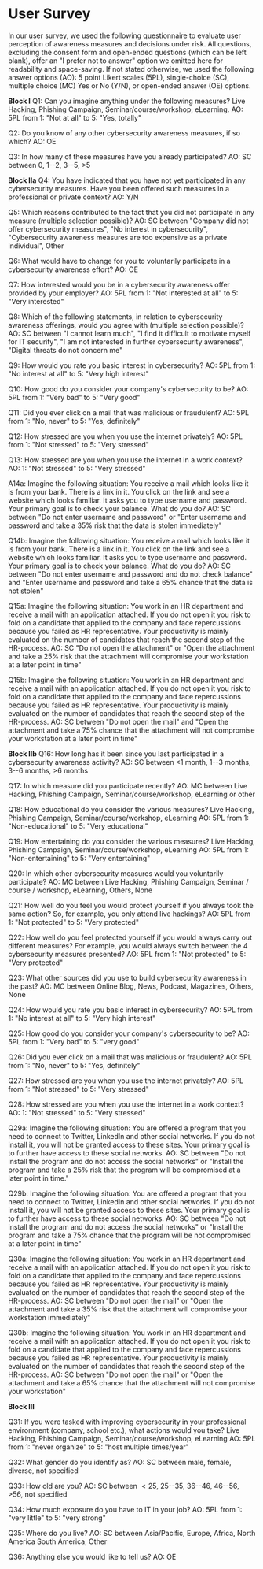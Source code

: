 # User Survey

In our user survey, we used the following questionnaire to evaluate user perception of awareness measures and decisions under risk. All questions, excluding the consent form and open-ended questions (which can be left blank), offer an "I prefer not to answer" option we omitted here for readability and space-saving. If not stated otherwise, we used the following answer options (AO): 5 point Likert scales (5PL), single-choice (SC), multiple choice (MC) Yes or No (Y/N), or open-ended answer (OE) options.

**Block I**
Q1: Can you imagine anything under the following measures? Live Hacking, Phishing Campaign, Seminar/course/workshop, eLearning. 
AO: 5PL from 1: "Not at all" to 5: "Yes, totally"

Q2: Do you know of any other cybersecurity awareness measures, if so which? 
AO: OE

Q3: In how many of these measures have you already participated? 
AO: SC between 0, 1--2, 3--5, >5

**Block IIa**
Q4: You have indicated that you have not yet participated in any cybersecurity measures. Have you been offered such measures in a professional or private context? 
AO: Y/N

Q5: Which reasons contributed to the fact that you did not participate in any measure (multiple selection possible)? 
AO: SC between "Company did not offer cybersecurity measures", "No interest in cybersecurity", "Cybersecurity awareness measures are too expensive as a private individual", Other

Q6: What would have to change for you to voluntarily participate in a cybersecurity awareness effort? 
AO: OE

Q7: How interested would you be in a cybersecurity awareness offer provided by your employer? 
AO: 5PL from 1: "Not interested at all" to 5: "Very interested"

Q8: Which of the following statements, in relation to cybersecurity awareness offerings, would you agree with (multiple selection possible)?
AO: SC between "I cannot learn much", "I find it difficult to motivate myself for IT security", "I am not interested in further cybersecurity awareness", "Digital threats do not concern me"

Q9: How would you rate you basic interest in cybersecurity? 
AO: 5PL from 1: "No interest at all" to 5: "Very high interest"

Q10: How good do you consider your company's cybersecurity to be? 
AO: 5PL from 1: "Very bad" to 5: "Very good"

Q11: Did you ever click on a mail that was malicious or fraudulent?
AO: 5PL from 1: "No, never" to 5: "Yes, definitely"

Q12: How stressed are you when you use the internet privately? 
AO: 5PL from 1: "Not stressed" to 5: "Very stressed"

Q13: How stressed are you when you use the internet in a work context?
AO: 1: "Not stressed" to 5: "Very stressed"

A14a: Imagine the following situation: You receive a mail which looks like it is from your bank. There is a link in it. You click on the link and see a website which looks familiar. It asks you to type username and password. Your primary goal is to check your balance. What do you do?
AO: SC between "Do not enter username and password" or "Enter username and password and take a 35% risk that the data is stolen immediately"

Q14b: Imagine the following situation: You receive a mail which looks like it is from your bank. There is a link in it. You click on the link and see a website which looks familiar. It asks you to type username and password. Your primary goal is to check your balance. What do you do?
AO: SC between "Do not enter username and password and do not check balance" and "Enter username and password and take a 65% chance that the data is not stolen"

Q15a: Imagine the following situation: You work in an HR department and receive a mail with an application attached. If you do not open it you risk to fold on a candidate that applied to the company and face repercussions because you failed as HR representative. Your productivity is mainly evaluated on the number of candidates that reach the second step of the HR-process. 
AO: SC "Do not open the attachment" or "Open the attachment and take a 25% risk that the attachment will compromise your workstation at a later point in time"

Q15b: Imagine the following situation: You work in an HR department and receive a mail with an application attached. If you do not open it you risk to fold on a candidate that applied to the company and face repercussions because you failed as HR representative. Your productivity is mainly evaluated on the number of candidates that reach the second step of the HR-process. 
AO: SC between "Do not open the mail" and "Open the attachment and take a 75% chance that the attachment will not compromise your workstation at a later point in time"

**Block IIb**
Q16: How long has it been since you last participated in a cybersecurity awareness activity? 
AO: SC between <1 month, 1--3 months, 3--6 months, >6 months

Q17: In which measure did you participate recently? 
AO: MC between Live Hacking, Phishing Campaign, Seminar/course/workshop, eLearning or other

Q18: How educational do you consider the various measures? Live Hacking, Phishing Campaign, Seminar/course/workshop, eLearning 
AO: 5PL from 1: "Non-educational" to 5: "Very educational"

Q19: How entertaining do you consider the various measures? Live Hacking, Phishing Campaign, Seminar/course/workshop, eLearning 
AO: 5PL from 1: "Non-entertaining" to 5: "Very entertaining"

Q20: In which other cybersecurity measures would you voluntarily participate? 
AO: MC between Live Hacking, Phishing Campaign, Seminar / course / workshop, eLearning, Others, None

Q21: How well do you feel you would protect yourself if you always took the same action? So, for example, you only attend live hackings? 
AO: 5PL from 1: "Not protected" to 5: "Very protected"

Q22: How well do you feel protected yourself if you would always carry out different measures? For example, you would always switch between the 4 cybersecurity measures presented? 
AO: 5PL from 1: "Not protected" to 5: "Very protected"

Q23: What other sources did you use to build cybersecurity awareness in the past? 
AO: MC between Online Blog, News, Podcast, Magazines, Others, None

Q24: How would you rate you basic interest in cybersecurity? 
AO: 5PL from 1: "No interest at all" to 5: "Very high interest"

Q25: How good do you consider your company's cybersecurity to be? 
AO: 5PL from 1: "Very bad" to 5: "very good"

Q26: Did you ever click on a mail that was malicious or fraudulent? 
AO: 5PL from 1: "No, never" to 5: "Yes, definitely"

Q27: How stressed are you when you use the internet privately? 
AO: 5PL from 1: "Not stressed" to 5: "Very stressed"

Q28: How stressed are you when you use the internet in a work context?
AO: 1: "Not stressed" to 5: "Very stressed"

Q29a: Imagine the following situation: You are offered a program that you need to connect to Twitter, LinkedIn and other social networks. If you do not install it, you will not be granted access to these sites. Your primary goal is to further have access to these social networks. 
AO: SC between "Do not install the program and do not access the social networks" or "Install the program and take a 25% risk that the program will be compromised at a later point in time."

Q29b: Imagine the following situation: You are offered a program that you need to connect to Twitter, LinkedIn and other social networks. If you do not install it, you will not be granted access to these sites. Your primary goal is to further have access to these social networks.
AO: SC between "Do not install the program and do not access the social networks" or "Install the program and take a 75% chance that the program will be not compromised at a later point in time"

Q30a: Imagine the following situation: You work in an HR department and receive a mail with an application attached. If you do not open it you risk to fold on a candidate that applied to the company and face repercussions because you failed as HR representative. Your productivity is mainly evaluated on the number of candidates that reach the second step of the HR-process. 
AO: SC between "Do not open the mail" or "Open the attachment and take a 35% risk that the attachment will compromise your workstation immediately"

Q30b: Imagine the following situation: You work in an HR department and receive a mail with an application attached. If you do not open it you risk to fold on a candidate that applied to the company and face repercussions because you failed as HR representative. Your productivity is mainly evaluated on the number of candidates that reach the second step of the HR-process. 
AO: SC between "Do not open the mail" or "Open the attachment and take a 65% chance that the attachment will not compromise your workstation"

**Block III**

Q31: If you were tasked with improving cybersecurity in your professional environment (company, school etc.), what actions would you take? Live Hacking, Phishing Campaign, Seminar/course/workshop, eLearning 
AO: 5PL from 1: "never organize" to 5: "host multiple times/year"

Q32: What gender do you identify as? AO: SC between male, female, diverse, not specified

Q33: How old are you? AO: SC between $<25$, 25--35, 36--46, 46--56, >56, not specified

Q34: How much exposure do you have to IT in your job? 
AO: 5PL from 1: "very little" to 5: "very strong"

Q35: Where do you live? 
AO: SC between Asia/Pacific, Europe, Africa, North America South America, Other

Q36: Anything else you would like to tell us? 
AO: OE
